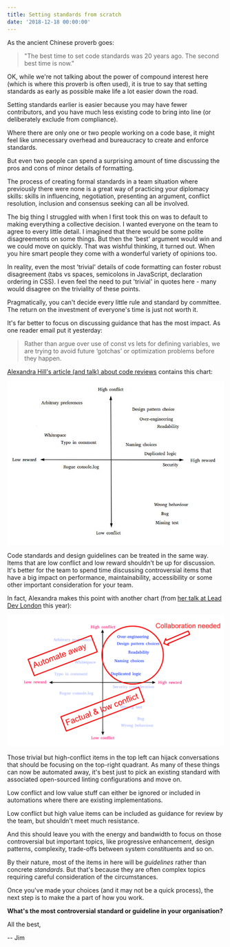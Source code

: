 ```yaml
---
title: Setting standards from scratch
date: '2018-12-18 00:00:00'
---
```


As the ancient Chinese proverb goes:

> "The best time to set code standards was 20 years ago. The second best time is now."

OK, while we're not talking about the power of compound interest here (which is where this proverb is often used), it is true to say that setting standards as early as possible make life a lot easier down the road.

Setting standards earlier is easier because you may have fewer contributors, and you have much less existing code to bring into line (or deliberately exclude from compliance).

Where there are only one or two people working on a code base, it might feel like unnecessary overhead and bureaucracy to create and enforce standards.

But even two people can spend a surprising amount of time discussing the pros and cons of minor details of formatting.

The process of creating formal standards in a team situation where previously there were none is a great way of practicing your diplomacy skills: skills in influencing, negotiation, presenting an argument, conflict resolution, inclusion and consensus seeking can all be involved.

The big thing I struggled with when I first took this on was to default to making everything a collective decision. I wanted everyone on the team to agree to every little detail. I imagined that there would be some polite disagreements on some things. But then the 'best' argument would win and we could move on quickly. That was wishful thinking, it turned out. When you hire smart people they come with a wonderful variety of opinions too.

In reality, even the most 'trivial' details of code formatting can foster robust disagreement (tabs vs spaces, semicolons in JavaScript, declaration ordering in CSS). I even feel the need to put 'trivial' in quotes here - many would disagree on the triviality of these points.

Pragmatically, you can't decide every little rule and standard by committee. The return on the investment of everyone's time is just not worth it.

It's far better to focus on discussing guidance that has the most impact. As one reader email put it yesterday:

> Rather than argue over use of const vs lets for defining variables, we are trying to avoid future ‘gotchas’ or optimization problems before they happen.

[Alexandra Hill's article (and talk) about code reviews](http://www.alexandra-hill.com/2018/06/25/the-art-of-giving-and-receiving-code-reviews/) contains this chart:

![](/images/list/20181218-alex-hill1.jpg)

Code standards and design guidelines can be treated in the same way. Items that are low conflict and low reward shouldn't be up for discussion. It's better for the team to spend time discussing controversial items that have a big impact on performance, maintainability, accessibility or some other important consideration for your team.

In fact, Alexandra makes this point with another chart (from [her talk at Lead Dev London](https://www.youtube.com/watch?v=XY6eA2_2hOg) this year):

![](/images/list/20181218-alex-hill2.png)

Those trivial but high-conflict items in the top left can hijack conversations that should be focusing on the top-right quadrant. As many of these things can now be automated away, it's best just to pick an existing standard with associated open-sourced linting configurations and move on.

Low conflict and low value stuff can either be ignored or included in automations where there are existing implementations.

Low conflict but high value items can be included as guidance for review by the team, but shouldn't meet much resistance.

And this should leave you with the energy and bandwidth to focus on those controversial but important topics, like progressive enhancement, design patterns, complexity, trade-offs between system constituents and so on.

By their nature, most of the items in here will be _guidelines_ rather than concrete _standards_. But that's because they are often complex topics requiring careful consideration of the circumstances.

Once you've made your choices (and it may not be a quick process), the next step is to make the a part of how you work.

__What's the most controversial standard or guideline in your organisation?__

All the best,

-- Jim
